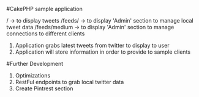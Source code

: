 #CakePHP sample application

/ -> to display tweets
/feeds/ -> to display 'Admin' section to manage local tweet data
/feeds/medium -> to display 'Admin' section to manage connections to different clients

1) Application grabs latest tweets from twitter to display to user
2) Application will store information in order to provide to sample clients

#Further Development

1) Optimizations
2) RestFul endpoints to grab local twitter data
3) Create Pintrest section

